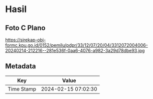 # Hasil

## Foto C Plano

https://sirekap-obj-formc.kpu.go.id/0152/pemilu/pdpr/33/12/07/20/04/3312072004006-20240214-212216--281e536f-0aa6-4076-a982-3a29d78dbe93.jpg


## Metadata

| Key        | Value               |
| ---------- | ------------------- |
| Time Stamp | 2024-02-15 07:02:30 |



